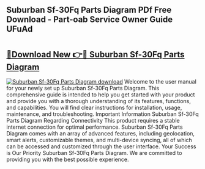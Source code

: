 ## Suburban Sf-30Fq Parts Diagram PDf Free Download - Part-oab Service Owner Guide UFuAd

# <h2><a href="http://dfmwht.blite.top/?on=Suburban+Sf-30Fq+Parts+Diagram">🔗Download New 👉🔴 Suburban Sf-30Fq Parts Diagram</a></h2>

[![Suburban Sf-30Fq Parts Diagram download](https://i.imgur.com/lujVjoI.png)](http://dfmwht.blite.top/?on=Suburban+Sf-30Fq+Parts+Diagram)
Welcome to the user manual for your newly set up Suburban Sf-30Fq Parts Diagram. This comprehensive guide is intended to help you get started with your product and provide you with a thorough understanding of its features, functions, and capabilities. You will find clear instructions for installation, usage, maintenance, and troubleshooting. Important Information Suburban Sf-30Fq Parts Diagram Regarding Connectivity This product requires a stable internet connection for optimal performance. Suburban Sf-30Fq Parts Diagram comes with an array of advanced features, including geolocation, smart alerts, customizable themes, and multi-device syncing, all of which can be accessed and customized through the user interface. Your Success is Our Priority Suburban Sf-30Fq Parts Diagram. We are committed to providing you with the best possible experience.
